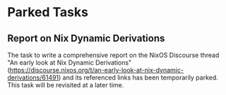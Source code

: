# Parked Tasks

## Report on Nix Dynamic Derivations

The task to write a comprehensive report on the NixOS Discourse thread "An early look at Nix Dynamic Derivations" (https://discourse.nixos.org/t/an-early-look-at-nix-dynamic-derivations/61491) and its referenced links has been temporarily parked. This task will be revisited at a later time.
